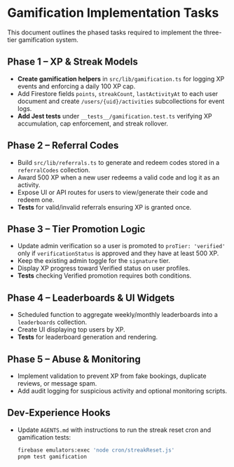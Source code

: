 # Gamification Implementation Tasks

This document outlines the phased tasks required to implement the three-tier gamification system.

## Phase 1 – XP & Streak Models
- **Create gamification helpers** in `src/lib/gamification.ts` for logging XP events and enforcing a daily 100 XP cap.
- Add Firestore fields `points`, `streakCount`, `lastActivityAt` to each user document and create `/users/{uid}/activities` subcollections for event logs.
- **Add Jest tests** under `__tests__/gamification.test.ts` verifying XP accumulation, cap enforcement, and streak rollover.

## Phase 2 – Referral Codes
- Build `src/lib/referrals.ts` to generate and redeem codes stored in a `referralCodes` collection.
- Award 500 XP when a new user redeems a valid code and log it as an activity.
- Expose UI or API routes for users to view/generate their code and redeem one.
- **Tests** for valid/invalid referrals ensuring XP is granted once.

## Phase 3 – Tier Promotion Logic
- Update admin verification so a user is promoted to `proTier: 'verified'` only if `verificationStatus` is approved and they have at least 500 XP.
- Keep the existing admin toggle for the `signature` tier.
- Display XP progress toward Verified status on user profiles.
- **Tests** checking Verified promotion requires both conditions.

## Phase 4 – Leaderboards & UI Widgets
- Scheduled function to aggregate weekly/monthly leaderboards into a `leaderboards` collection.
- Create UI displaying top users by XP.
- **Tests** for leaderboard generation and rendering.

## Phase 5 – Abuse & Monitoring
- Implement validation to prevent XP from fake bookings, duplicate reviews, or message spam.
- Add audit logging for suspicious activity and optional monitoring scripts.

## Dev‑Experience Hooks
- Update `AGENTS.md` with instructions to run the streak reset cron and gamification tests:
  ```bash
  firebase emulators:exec 'node cron/streakReset.js'
  pnpm test gamification
  ```
